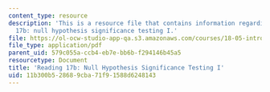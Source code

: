 ```yaml
---
content_type: resource
description: 'This is a resource file that contains information regarding reading
  17b: null hypothesis significance testing I.'
file: https://ol-ocw-studio-app-qa.s3.amazonaws.com/courses/18-05-introduction-to-probability-and-statistics-spring-2014/11b300b528689cba71f91588d6248143_MIT18_05S14_Reading17b.pdf
file_type: application/pdf
parent_uid: 579c055a-ccb4-eb7e-bb6b-f294146b45a5
resourcetype: Document
title: 'Reading 17b: Null Hypothesis Significance Testing I'
uid: 11b300b5-2868-9cba-71f9-1588d6248143
---
```

